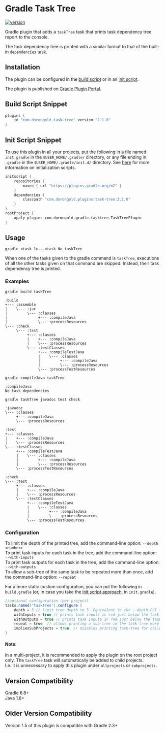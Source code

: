 # Gradle Task Tree

[![version](https://img.shields.io/badge/version-2.1.0-orange.svg)](./CHANGELOG.md)

Gradle plugin that adds a `taskTree` task that prints task dependency tree report to the console.

The task dependency tree is printed with a similar format to that of the built-in `dependencies` task.

## Installation

The plugin can be configured in the [build script](https://gradle.org/docs/current/userguide/plugins.html) or in an [init script](http://gradle.org/docs/current/userguide/init_scripts.html).

The plugin is published on [Gradle Plugin Portal](https://plugins.gradle.org/plugin/com.dorongold.task-tree).

## Build Script Snippet

```groovy
plugins {
    id "com.dorongold.task-tree" version "2.1.0"
}
```

## Init Script Snippet

To use this plugin in all your projects, put the following in a file named `init.gradle` in the `$USER_HOME/.gradle/` directory, or any file ending in `.gradle` in the `$USER_HOME/.gradle/init.d/` directory. See [here](https://docs.gradle.org/current/userguide/init_scripts.html) for more information on initialization scripts.

```groovy
initscript {
    repositories {
        maven { url "https://plugins.gradle.org/m2" }
    }
    dependencies {
	    classpath "com.dorongold.plugins:task-tree:2.1.0"
    }
}
rootProject {
    apply plugin: com.dorongold.gradle.tasktree.TaskTreePlugin
}
```

## Usage

`gradle <task 1>...<task N> taskTree`

When one of the tasks given to the gradle command is `taskTree`, executions of all the other tasks given on that command are skipped. Instead, their task dependency tree is printed.

### Examples

`gradle build taskTree`  
```
:build
+--- :assemble
|    \--- :jar
|         \--- :classes
|              +--- :compileJava
|              \--- :processResources
\--- :check
     \--- :test
          +--- :classes
          |    +--- :compileJava
          |    \--- :processResources
          \--- :testClasses
               +--- :compileTestJava
               |    \--- :classes
               |         +--- :compileJava
               |         \--- :processResources
               \--- :processTestResources

```

`gradle compileJava taskTree`  
```
:compileJava
No task dependencies
```

`gradle taskTree javadoc test check`  
```
:javadoc
\--- :classes
     +--- :compileJava
     \--- :processResources

:test
+--- :classes
|    +--- :compileJava
|    \--- :processResources
\--- :testClasses
     +--- :compileTestJava
     |    \--- :classes
     |         +--- :compileJava
     |         \--- :processResources
     \--- :processTestResources

:check
\--- :test
     +--- :classes
     |    +--- :compileJava
     |    \--- :processResources
     \--- :testClasses
          +--- :compileTestJava
          |    \--- :classes
          |         +--- :compileJava
          |         \--- :processResources
          \--- :processTestResources

```

### Configuration
To limit the depth of the printed tree, add the command-line option: `--depth <number>`  
To print task inputs for each task in the tree, add the command-line option: `--with-inputs`  
To print task outputs for each task in the tree, add the command-line option: `--with-outputs`  
To allow a sub-tree of the same task to be repeated more than once, add the command-line option: `--repeat`

For a more static custom configuration, you can put the following in `build.gradle` (or, in case you take the [init script approach](#init-script-snippet), in `init.gradle`).
```groovy
//optional configuration (per project)
tasks.named('taskTree').configure {
    depth = 3 // limit tree depth to 3. Equivalent to the --depth CLI task option.
    withInputs = true // prints task inputs in red just below the task in the tree. Equivalent to the --with-inputs CLI task option.
    withOutputs = true // prints task inputs in red just below the task in the tree. Equivalent to the --with-outputs CLI task option.
    repeat = true  // allows printing a sub-tree in the task-tree more than once. Equivalent to the --repeat CLI task option
    impliesSubProjects = true  // disables printing task-tree for child projects in a multi-project
}
```
#### Note:
In a multi-project, it is recommended to apply the plugin on the root project only. The `taskTree` task will automatically be added to child projects.  
I.e. it is unnecessary to apply this plugin under `allprojects` or `subprojects`.

## Version Compatibility
Gradle 6.8+  
Java 1.8+

## Older Version Compatibility
Version 1.5 of this plugin is compatible with Gradle 2.3+

